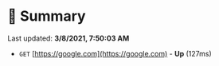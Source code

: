 # 📖 Summary
Last updated: **3/8/2021, 7:50:03 AM**

- `GET` [https://google.com](https://google.com) - **Up** (127ms)
